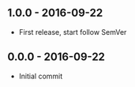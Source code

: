 

## 1.0.0 - 2016-09-22
- First release, start follow SemVer

## 0.0.0 - 2016-09-22
- Initial commit
